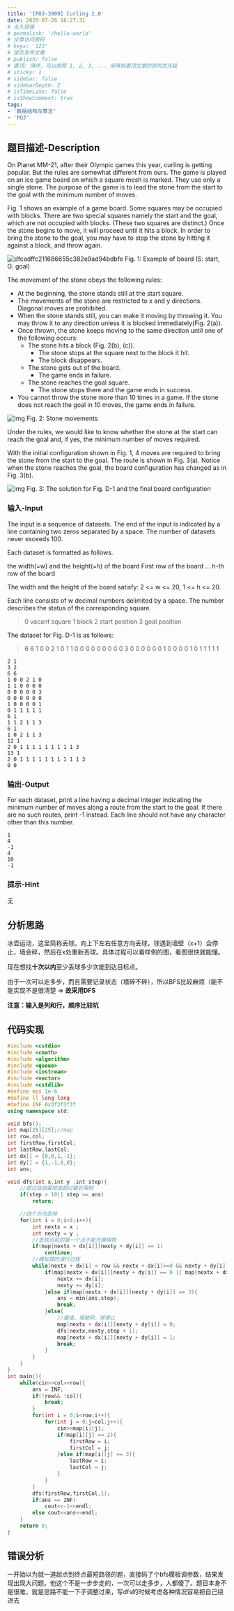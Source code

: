 ```yaml
---
title: '[POJ-3009] Curling 2.0'
date: 2020-07-26 16:27:31
# 永久链接
# permalink: '/hello-world'
# 文章访问密码
# keys: '123'
# 是否发布文章
# publish: false
# 置顶: 降序，可以按照 1, 2, 3, ... 来降低置顶文章的排列优先级
# sticky: 1
# sidebar: false
# sidebarDepth: 2
# isTimeLine: false
# isShowComment: true
tags:
- '数据结构与算法'
- 'POJ'
---
```


## **题目描述-Description**

On Planet MM-21, after their Olympic games this year, curling is getting popular. But the rules are somewhat different from ours. The game is played on an ice game board on which a square mesh is marked. They use only a single stone. The purpose of the game is to lead the stone from the start to the goal with the minimum number of moves.

Fig. 1 shows an example of a game board. Some squares may be occupied with blocks. There are two special squares namely the start and the goal, which are not occupied with blocks. (These two squares are distinct.) Once the stone begins to move, it will proceed until it hits a block. In order to bring the stone to the goal, you may have to stop the stone by hitting it against a block, and throw again.

![dfcadffc211686655c382e9ad94bdbfe](https://chanx-1251137349.file.myqcloud.com/dfcadffc211686655c382e9ad94bdbfe.gif)
Fig. 1: Example of board (S: start, G: goal)

The movement of the stone obeys the following rules:

- At the beginning, the stone stands still at the start square.
- The movements of the stone are restricted to x and y directions. Diagonal moves are prohibited.
- When the stone stands still, you can make it moving by throwing it. You may throw it to any direction unless it is blocked immediately(Fig. 2(a)).
- Once thrown, the stone keeps moving to the same direction until one of the following occurs:
  - The stone hits a block (Fig. 2(b), (c)).
    - The stone stops at the square next to the block it hit.
    - The block disappears.
  - The stone gets out of the board.
    - The game ends in failure.
  - The stone reaches the goal square.
    - The stone stops there and the game ends in success.
- You cannot throw the stone more than 10 times in a game. If the stone does not reach the goal in 10 moves, the game ends in failure.

![img](https://chanx-1251137349.file.myqcloud.com/725189cee19b86e1cd2410490b0dadc2)
Fig. 2: Stone movements

Under the rules, we would like to know whether the stone at the start can reach the goal and, if yes, the minimum number of moves required.

With the initial configuration shown in Fig. 1, 4 moves are required to bring the stone from the start to the goal. The route is shown in Fig. 3(a). Notice when the stone reaches the goal, the board configuration has changed as in Fig. 3(b).

![img](https://chanx-1251137349.file.myqcloud.com/c657651fda754a877e0c3a2ce3a06fd7)
Fig. 3: The solution for Fig. D-1 and the final board configuration

### **输入-Input**

The input is a sequence of datasets. The end of the input is indicated by a line containing two zeros separated by a space. The number of datasets never exceeds 100.

Each dataset is formatted as follows.

the width(=w) and the height(=h) of the board
First row of the board
...
h-th row of the board

The width and the height of the board satisfy: 2 <= w <= 20, 1 <= h <= 20.

Each line consists of w decimal numbers delimited by a space. The number describes the status of the corresponding square.

> 0	vacant square
> 1	block
> 2	start position
> 3	goal position

The dataset for Fig. D-1 is as follows:

> 6 6
> 1 0 0 2 1 0
> 1 1 0 0 0 0
> 0 0 0 0 0 3
> 0 0 0 0 0 0
> 1 0 0 0 0 1
> 0 1 1 1 1 1

```
2 1
3 2
6 6
1 0 0 2 1 0
1 1 0 0 0 0
0 0 0 0 0 3
0 0 0 0 0 0
1 0 0 0 0 1
0 1 1 1 1 1
6 1
1 1 2 1 1 3
6 1
1 0 2 1 1 3
12 1
2 0 1 1 1 1 1 1 1 1 1 3
13 1
2 0 1 1 1 1 1 1 1 1 1 1 3
0 0
```
### **输出-Output**

For each dataset, print a line having a decimal integer indicating the minimum number of moves along a route from the start to the goal. If there are no such routes, print -1 instead. Each line should not have any character other than this number.

```
1
4
-1
4
10
-1
```
### **提示-Hint**

无

## **分析思路**

冰壶运动，这里简称丢球。向上下左右任意方向丢球，球遇到墙壁（x+1）会停止，墙会碎，然后在x处重新丢球。具体过程可以看样例的图，看图很快就能懂。

现在想找**十次以内**至少丢球多少次能到达目标点。

由于一次可以走多步，而且需要记录状态（墙碎不碎），所以BFS比较麻烦（能不能实现不是很清楚 => **故采用DFS**

**注意：输入是列和行，顺序比较坑**

## **代码实现**
```cpp
#include <cstdio>
#include <cmath>
#include <algorithm>
#include <queue>
#include <iostream>
#include <vector>
#include <cstdlib>
#define eps 1e-6
#define ll long long
#define INF 0x3f3f3f3f
using namespace std;

void bfs();
int map[25][25];//map
int row,col;
int firstRow,firstCol;
int lastRow,lastCol;
int dx[] = {0,0,1,-1};
int dy[] = {1,-1,0,0};
int ans;

void dfs(int x,int y ,int step){
    //超过目前最短或超过最长限制
    if(step > 10|| step >= ans)
        return;

    //四个方向丢球
    for(int i = 0;i<4;i++){
        int nextx = x ;
        int nexty = y ;
        //丢球点前的第一个点不能为障碍物
        if(map[nextx + dx[i]][nexty + dy[i]] == 1)
            continue;
        //模拟球的滑行过程
        while(nextx + dx[i] < row && nextx + dx[i]>=0 && nexty + dy[i] < col && nexty + dy[i] >= 0){
            if(map[nextx + dx[i]][nexty + dy[i]] == 0 || map[nextx + dx[i]][nexty + dy[i]] == 2){
                nextx += dx[i];
                nexty += dy[i];
            }else if(map[nextx + dx[i]][nexty + dy[i]] == 3){
                ans = min(ans,step);
                break;
            }else{
                //撞墙，墙破碎，球停止
                map[nextx + dx[i]][nexty + dy[i]] = 0;
                dfs(nextx,nexty,step + 1);
                map[nextx + dx[i]][nexty + dy[i]] = 1;
                break;
            }
        }
    }
}
int main(){
    while(cin>>col>>row){
        ans = INF;
        if(!row&& !col){
            break;
        }
        for(int i = 0;i<row;i++){
            for(int j = 0;j<col;j++){
                cin>>map[i][j];
                if(map[i][j] == 2){
                    firstRow = i;
                    firstCol = j;
                }else if(map[i][j] == 3){
                    lastRow = i;
                    lastCol = j;
                }
            }
        }
        dfs(firstRow,firstCol,1);
        if(ans == INF)
            cout<<-1<<endl;
        else cout<<ans<<endl;
    }
    return 0;
}
```
## **错误分析**
一开始以为就一道起点到终点最短路径的题，直接码了个bfs模板调参数，结果发现出现大问题。他这个不是一步步走的，一次可以走多步，人都傻了。题目本身不是很难，就是思路不能一下子调整过来，写dfs的时候考虑各种情况容易把自己绕进去
